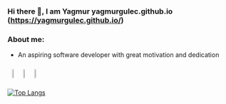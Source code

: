 ### Hi there 👋, I am Yagmur yagmurgulec.github.io (https://yagmurgulec.github.io/)
### About me: 
<ul>
  <li>An aspiring software developer with great motivation and dedication</li>

  
  </li>
</ul>

<div class="image-container" style="display: flex; 
 margin-right: 100;
  width: 50%;
  padding: 10px;"> 
 <img src="https://cdn.jsdelivr.net/gh/devicons/devicon/icons/python/python-original-wordmark.svg" style="width: 10%; height: auto;"> 
 <img src="https://cdn.jsdelivr.net/gh/devicons/devicon/icons/flask/flask-original-wordmark.svg"  style="width: 10%; height: auto;"> 
 <img src="https://cdn.jsdelivr.net/gh/devicons/devicon/icons/postgresql/postgresql-original-wordmark.svg" style="width: 10%; height: auto;">
</div>


[![Top Langs](https://github-readme-stats.vercel.app/api/top-langs/?username=YagmurGULEC&hide=css,scss,html&layout=donut-vertical)](https://github.com/YagmurGULEC/github-readme-stats)



